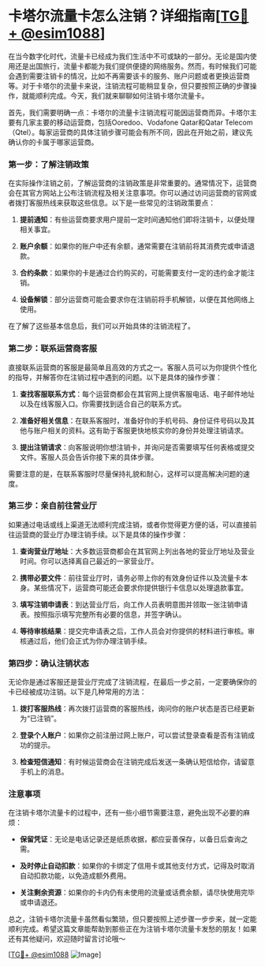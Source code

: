 # 卡塔尔流量卡怎么注销？详细指南[[TG💪+ @esim1088](https://t.me/s/esim1088)]

在当今数字化时代，流量卡已经成为我们生活中不可或缺的一部分。无论是国内使用还是出国旅行，流量卡都能为我们提供便捷的网络服务。然而，有时候我们可能会遇到需要注销卡的情况，比如不再需要该卡的服务、账户问题或者更换运营商等。对于卡塔尔的流量卡来说，注销流程可能稍显复杂，但只要按照正确的步骤操作，就能顺利完成。今天，我们就来聊聊如何注销卡塔尔流量卡。

首先，我们需要明确一点：卡塔尔的流量卡注销流程可能因运营商而异。卡塔尔主要有几家主要的移动运营商，包括Ooredoo、Vodafone Qatar和Qatar Telecom（Qtel）。每家运营商的具体注销步骤可能会有所不同，因此在开始之前，建议先确认你的卡属于哪家运营商。

### 第一步：了解注销政策

在实际操作注销之前，了解运营商的注销政策是非常重要的。通常情况下，运营商会在其官方网站上公布注销流程及相关注意事项。你可以通过访问运营商的官网或者拨打客服热线来获取这些信息。以下是一些常见的注销政策要点：

1. **提前通知**：有些运营商要求用户提前一定时间通知他们即将注销卡，以便处理相关事宜。
   
2. **账户余额**：如果你的账户中还有余额，通常需要在注销前将其消费完或申请退款。

3. **合约条款**：如果你的卡是通过合约购买的，可能需要支付一定的违约金才能注销。

4. **设备解锁**：部分运营商可能会要求你在注销前将手机解锁，以便在其他网络上使用。

在了解了这些基本信息后，我们可以开始具体的注销流程了。

### 第二步：联系运营商客服

直接联系运营商的客服是最简单且高效的方式之一。客服人员可以为你提供个性化的指导，并解答你在注销过程中遇到的问题。以下是具体的操作步骤：

1. **查找客服联系方式**：每个运营商都会在其官网上提供客服电话、电子邮件地址以及在线客服入口。你需要找到适合自己的联系方式。

2. **准备好相关信息**：在联系客服时，准备好你的手机号码、身份证件号码以及其他与账户相关的资料。这有助于客服更快地核实你的身份并处理注销请求。

3. **提出注销请求**：向客服说明你想注销卡，并询问是否需要填写任何表格或提交文件。客服人员会告诉你接下来的具体步骤。

需要注意的是，在联系客服时尽量保持礼貌和耐心，这样可以提高解决问题的速度。

### 第三步：亲自前往营业厅

如果通过电话或线上渠道无法顺利完成注销，或者你觉得更方便的话，可以直接前往运营商的营业厅办理注销手续。以下是具体的操作步骤：

1. **查询营业厅地址**：大多数运营商都会在其官网上列出各地的营业厅地址及营业时间。你可以选择离自己最近的一家营业厅。

2. **携带必要文件**：前往营业厅时，请务必带上你的有效身份证件以及流量卡本身。某些情况下，运营商可能还会要求你提供银行卡信息以处理退款事宜。

3. **填写注销申请表**：到达营业厅后，向工作人员表明意图并领取一张注销申请表。按照指示填写完整所有必要的信息，并签字确认。

4. **等待审核结果**：提交完申请表之后，工作人员会对你提供的材料进行审核。审核通过后，他们会正式为你办理注销手续。

### 第四步：确认注销状态

无论你是通过客服还是营业厅完成了注销流程，在最后一步之前，一定要确保你的卡已经被成功注销。以下是几种常用的方法：

1. **拨打客服热线**：再次拨打运营商的客服热线，询问你的账户状态是否已经更新为“已注销”。

2. **登录个人账户**：如果你之前注册过网上账户，可以尝试登录查看是否有注销成功的提示。

3. **检查短信通知**：有时候运营商会在注销完成后发送一条确认短信给你，请留意手机上的消息。

### 注意事项

在注销卡塔尔流量卡的过程中，还有一些小细节需要注意，避免出现不必要的麻烦：

- **保留凭证**：无论是电话记录还是纸质收据，都应妥善保存，以备日后查询之需。
  
- **及时停止自动扣款**：如果你的卡绑定了信用卡或其他支付方式，记得及时取消自动扣款功能，以免造成额外费用。

- **关注剩余资源**：如果你的卡内仍有未使用的流量或话费余额，请尽快使用完毕或申请退还。

总之，注销卡塔尔流量卡虽然看似繁琐，但只要按照上述步骤一步步来，就一定能顺利完成。希望这篇文章能帮助到那些正在为注销卡塔尔流量卡发愁的朋友！如果还有其他疑问，欢迎随时留言讨论哦～

[[TG💪+ @esim1088](https://t.me/s/esim1088) ![Image](https://i.postimg.cc/4NQfJmqS/Snipaste-2025-05-13-00-14-12.png)]